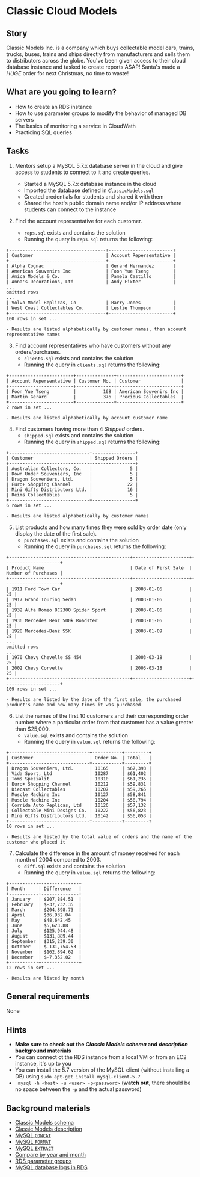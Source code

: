 # Classic Cloud Models

## Story

Classic Models Inc. is a company which buys collectable model cars, trains, trucks, buses, trains and ships directly from manufacturers and sells them to distributors across the globe. You've been given access to their cloud database instance and tasked to create reports ASAP! Santa's made a _HUGE_ order for next Christmas, no time to waste!

## What are you going to learn?

- How to create an RDS instance
- How to use parameter groups to modify the behavior of managed DB servers
- The basics of monitoring a service in CloudWath
- Practicing SQL queries

## Tasks

1. Mentors setup a MySQL 5.7.x database server in the cloud and give access to students to connect to it and create queries.
    - Started a MySQL 5.7.x database instance in the cloud
    - Imported the database defined in `ClassicModels.sql`
    - Created credentials for students and shared it with them
    - Shared the host's public domain name and/or IP address where students can connect to the instance

2. Find the account representative for each customer.
    - `reps.sql` exists and contains the solution
    - Running the query in `reps.sql` returns the following:

```
+------------------------------------+------------------------+
| Customer                           | Account Repersentative |
+------------------------------------+------------------------+
| Alpha Cognac                       | Gerard Hernandez       |
| American Souvenirs Inc             | Foon Yue Tseng         |
| Amica Models & Co.                 | Pamela Castillo        |
| Anna's Decorations, Ltd            | Andy Fixter            |
...
omitted rows
...
| Volvo Model Replicas, Co           | Barry Jones            |
| West Coast Collectables Co.        | Leslie Thompson        |
+------------------------------------+------------------------+
100 rows in set ...
```
    - Results are listed alphabetically by customer names, then account representative names

3. Find account representatives who have customers without any orders/purchases.
    - `clients.sql` exists and contains the solution
    - Running the query in `clients.sql` returns the following:

```
+------------------------+--------------+------------------------+
| Account Repersentative | Customer No. | Customer               |
+------------------------+--------------+------------------------+
| Foon Yue Tseng         |          168 | American Souvenirs Inc |
| Martin Gerard          |          376 | Precious Collectables  |
+------------------------+--------------+------------------------+
2 rows in set ...
```
    - Results are listed alphabetically by account customer name

4. Find customers having more than 4 _Shipped_ orders.
    - `shipped.sql` exists and contains the solution
    - Running the query in `shipped.sql` returns the following:

```
+------------------------------+----------------+
| Customer                     | Shipped Orders |
+------------------------------+----------------+
| Australian Collectors, Co.   |              5 |
| Down Under Souveniers, Inc   |              5 |
| Dragon Souveniers, Ltd.      |              5 |
| Euro+ Shopping Channel       |             22 |
| Mini Gifts Distributors Ltd. |             16 |
| Reims Collectables           |              5 |
+------------------------------+----------------+
6 rows in set ...
```
    - Results are listed alphabetically by customer names

5. List products and how many times they were sold by order date (only display the date of the first sale).
    - `purchases.sql` exists and contains the solution
    - Running the query in `purchases.sql` returns the following:

```
+---------------------------------------------+---------------------+---------------------+
| Product Name                                | Date of First Sale  | Number of Purchases |
+---------------------------------------------+---------------------+---------------------+
| 1911 Ford Town Car                          | 2003-01-06          |                  25 |
| 1917 Grand Touring Sedan                    | 2003-01-06          |                  25 |
| 1932 Alfa Romeo 8C2300 Spider Sport         | 2003-01-06          |                  25 |
| 1936 Mercedes Benz 500k Roadster            | 2003-01-06          |                  25 |
| 1928 Mercedes-Benz SSK                      | 2003-01-09          |                  28 |
...
omitted rows
...
| 1970 Chevy Chevelle SS 454                  | 2003-03-18          |                  25 |
| 2002 Chevy Corvette                         | 2003-03-18          |                  25 |
+---------------------------------------------+---------------------+---------------------+
109 rows in set ...
```
    - Results are listed by the date of the first sale, the purchased product's name and how many times it was purchased

6. List the names of the first 10 customers and their corresponding order number where a particular order from that customer has a value greater than $25,000.
    - `value.sql` exists and contains the solution
    - Running the query in `value.sql` returns the following:

```
+------------------------------+-----------+---------+
| Customer                     | Order No. | Total   |
+------------------------------+-----------+---------+
| Dragon Souveniers, Ltd.      | 10165     | $67,393 |
| Vida Sport, Ltd              | 10287     | $61,402 |
| Toms Spezialit               | 10310     | $61,235 |
| Euro+ Shopping Channel       | 10212     | $59,831 |
| Diecast Collectables         | 10207     | $59,265 |
| Muscle Machine Inc           | 10127     | $58,841 |
| Muscle Machine Inc           | 10204     | $58,794 |
| Corrida Auto Replicas, Ltd   | 10126     | $57,132 |
| Collectable Mini Designs Co. | 10222     | $56,823 |
| Mini Gifts Distributors Ltd. | 10142     | $56,053 |
+------------------------------+-----------+---------+
10 rows in set ...
```
    - Results are listed by the total value of orders and the name of the customer who placed it

7. Calculate the difference in the amount of money received for each month of 2004 compared to 2003.
    - `diff.sql` exists and contains the solution
    - Running the query in `value.sql` returns the following:

```
+-----------+--------------+
| Month     | Difference   |
+-----------+--------------+
| January   | $207,884.51  |
| February  | $-37,732.35  |
| March     | $204,898.73  |
| April     | $36,932.04   |
| May       | $48,642.45   |
| June      | $5,623.88    |
| July      | $125,944.48  |
| August    | $131,889.44  |
| September | $315,239.30  |
| October   | $-131,754.53 |
| November  | $162,894.62  |
| December  | $-7,352.02   |
+-----------+--------------+
12 rows in set ...
```
    - Results are listed by month

## General requirements

None

## Hints

- **Make sure to check out the _Classic Models schema_ and _description_ background materials**
- You can connect ot the RDS instance from a local VM or from an EC2 instance, it's up to you
- You can install the 5.7 version of the MySQL client (without installing a DB) using `sudo apt-get install mysql-client-5.7`
- ` mysql -h <host> -u <user> -p<password>` (**watch out**, there should be no space between the `-p` and the actual password)

## Background materials

- [Classic Models schema](https://www.richardtwatson.com/dm6e/images/general/ClassicModels.png)
- [Classic Models description](https://www.richardtwatson.com/dm6e/Reader/ClassicModels.html)
- [MySQL `CONCAT`](https://www.w3schools.com/sql/func_mysql_concat.asp)
- [MySQL `FORMAT`](https://www.mysqltutorial.org/mysql-format-function/)
- [MySQL `EXTRACT`](https://www.w3schools.com/sql/func_mysql_extract.asp)
- [Compare by year and month](https://stackoverflow.com/a/17541196/433835)
- [RDS parameter groups](https://docs.aws.amazon.com/AmazonRDS/latest/UserGuide/USER_WorkingWithParamGroups.html)
- [MySQL database logs in RDS](https://docs.aws.amazon.com/AmazonRDS/latest/UserGuide/USER_LogAccess.Concepts.MySQL.html)
